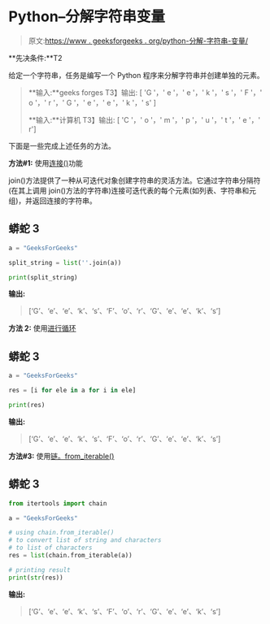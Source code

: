 # Python–分解字符串变量

> 原文:[https://www . geeksforgeeks . org/python-分解-字符串-变量/](https://www.geeksforgeeks.org/python-breaking-up-string-variables/)

**先决条件:**T2

给定一个字符串，任务是编写一个 Python 程序来分解字符串并创建单独的元素。

> **输入:**geeks forges
> T3】输出: [ 'G '，' e '，' e '，' k '，' s '，' F '，' o '，' r '，' G '，' e '，' e '，' k '，' s' ]
> 
> **输入:**计算机
> T3】输出: [ 'C '，' o '，' m '，' p '，' u '，' t '，' e '，' r']

下面是一些完成上述任务的方法。

**方法#1:** 使用[连接()](https://www.geeksforgeeks.org/join-function-python/)功能

join()方法提供了一种从可迭代对象创建字符串的灵活方法。它通过字符串分隔符(在其上调用 join()方法的字符串)连接可迭代表的每个元素(如列表、字符串和元组)，并返回连接的字符串。

## 蟒蛇 3

```py
a = "GeeksForGeeks"

split_string = list(''.join(a))

print(split_string)
```

**输出:**

> [‘G’、‘e’、‘e’、‘k’、‘s’、‘F’、‘o’、‘r’、‘G’、‘e’、‘e’、‘k’、‘s’]

**方法 2:** 使用[进行循环](https://www.geeksforgeeks.org/python-for-loops/)

## 蟒蛇 3

```py
a = "GeeksForGeeks"

res = [i for ele in a for i in ele]

print(res)
```

**输出:**

> [‘G’、‘e’、‘e’、‘k’、‘s’、‘F’、‘o’、‘r’、‘G’、‘e’、‘e’、‘k’、‘s’]

**方法#3:** 使用[链。from_iterable()](https://www.geeksforgeeks.org/python-itertools-chain-from_iterable/)

## 蟒蛇 3

```py
from itertools import chain

a = "GeeksForGeeks"

# using chain.from_iterable()
# to convert list of string and characters
# to list of characters
res = list(chain.from_iterable(a))

# printing result
print(str(res))
```

**输出:**

> [‘G’、‘e’、‘e’、‘k’、‘s’、‘F’、‘o’、‘r’、‘G’、‘e’、‘e’、‘k’、‘s’]